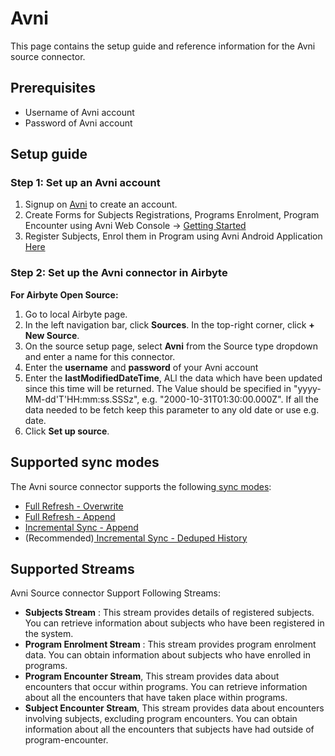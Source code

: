 # Avni

This page contains the setup guide and reference information for the Avni source connector.

## Prerequisites

- Username of Avni account
- Password of Avni account

## Setup guide

### Step 1: Set up an Avni account

1. Signup on [Avni](https://avniproject.org/) to create an account.
2. Create Forms for Subjects Registrations, Programs Enrolment, Program Encounter using Avni Web Console -> [Getting Started](https://avniproject.org/getting-started/)
3. Register Subjects, Enrol them in Program using Avni Android Application [Here](https://play.google.com/store/apps/details?id=com.openchsclient&hl=en&gl=US)

### Step 2: Set up the Avni connector in Airbyte

**For Airbyte Open Source:**

1. Go to local Airbyte page.
2. In the left navigation bar, click **Sources**. In the top-right corner, click **+ New Source**.
3. On the source setup page, select **Avni** from the Source type dropdown and enter a name for this connector.
4. Enter the **username** and **password** of your Avni account
5. Enter the **lastModifiedDateTime**, ALl the data which have been updated since this time will be returned. The Value should be specified in "yyyy-MM-dd'T'HH:mm:ss.SSSz", e.g. "2000-10-31T01:30:00.000Z". If all the data needed to be fetch keep this parameter to any old date or use e.g. date.
6. Click **Set up source**.

## Supported sync modes

The Avni source connector supports the following[ sync modes](https://docs.airbyte.com/cloud/core-concepts#connection-sync-modes):
​

- [Full Refresh - Overwrite](https://docs.airbyte.com/understanding-airbyte/connections/full-refresh-overwrite)
- [Full Refresh - Append](https://docs.airbyte.com/understanding-airbyte/connections/full-refresh-append)
- [Incremental Sync - Append](https://docs.airbyte.com/understanding-airbyte/connections/incremental-append)
- (Recommended)[ Incremental Sync - Deduped History](https://docs.airbyte.com/understanding-airbyte/connections/incremental-deduped-history)


## Supported Streams

Avni Source connector Support Following Streams:

- **Subjects Stream** : This stream provides details of registered subjects. You can retrieve information about subjects who have been registered in the system.
- **Program Enrolment Stream** : This stream provides program enrolment data. You can obtain information about subjects who have enrolled in programs.
- **Program Encounter Stream**, This stream provides data about encounters that occur within programs. You can retrieve information about all the encounters that have taken place within programs.
- **Subject Encounter Stream**, This stream provides data about encounters involving subjects, excluding program encounters. You can obtain information about all the encounters that subjects have had outside of program-encounter.

